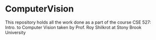 # ComputerVision
This repository holds all the work done as a part of the course CSE 527: Intro. to Computer Vision taken by Prof. Roy Shilkrot at Stony Brook University
